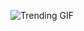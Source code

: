 ![Trending GIF](https://media0.giphy.com/media/v1.Y2lkPThiYjIxNzcyY3dvMXcwZzh6ZDE0dnU3YzdlNTJ5bmZzdWxqcmgwYjZqYTJ6bTU4cyZlcD12MV9naWZzX3NlYXJjaCZjdD1n/fryY00CO4xCz4uJuDQ/giphy.gif)
